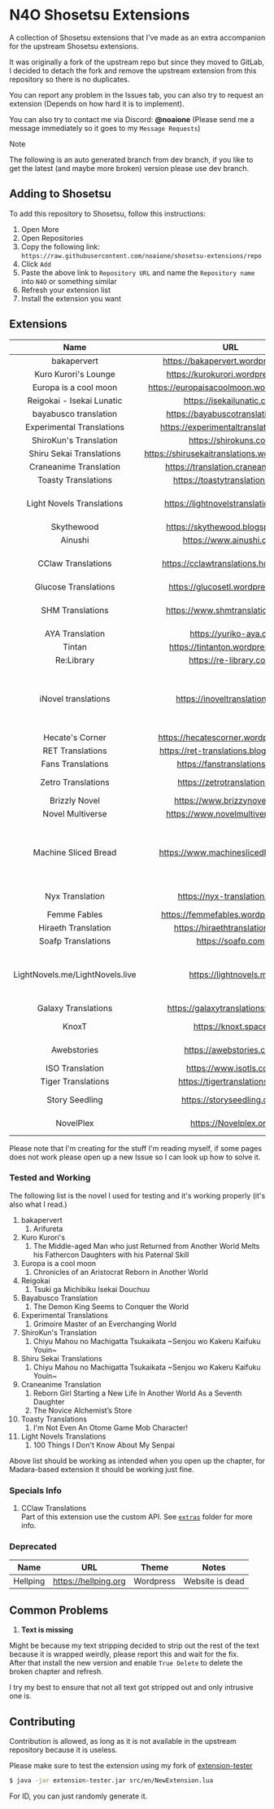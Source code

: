 # N4O Shosetsu Extensions

A collection of Shosetsu extensions that I've made as an extra accompanion for the upstream Shosetsu extensions.

It was originally a fork of the upstream repo but since they moved to GitLab, I decided to detach the fork and remove the upstream extension from this repository so there is no duplicates.

You can report any problem in the Issues tab, you can also try to request an extension (Depends on how hard it is to implement).

You can also try to contact me via Discord: **@noaione** (Please send me a message immediately so it goes to my `Message Requests`)

<!-- REPO-BRANCH-INFO -->

> [!NOTE]
> The following is an auto generated branch from dev branch, if you like to get the latest (and maybe more broken) version please use dev branch.

## Adding to Shosetsu
To add this repository to Shosetsu, follow this instructions:
1. Open More
2. Open Repositories
3. Copy the following link: `https://raw.githubusercontent.com/noaione/shosetsu-extensions/repo`
4. Click `Add`
5. Paste the above link to `Repository URL` and name the `Repository name` into `N4O` or something similar
6. Refresh your extension list
7. Install the extension you want

## Extensions
|            Name                 |                      URL                     |       Theme       | Working? | Complete     | Notes                 |
|:-------------------------------:|:--------------------------------------------:|:-----------------:|:--------:|--------------|-----------------------|
| bakapervert                     | https://bakapervert.wordpress.com            | Wordpress         | Yes      | Yes          |                       |
| Kuro Kurori's Lounge            | https://kurokurori.wordpress.com             | Wordpress         | Yes      | Yes          |                       |
| Europa is a cool moon           | https://europaisacoolmoon.wordpress.com      | Wordpress         | Yes      | Yes          |                       |
| Reigokai - Isekai Lunatic       | https://isekailunatic.com                    | Wordpress         | Yes      | Yes          |                       |
| bayabusco translation           | https://bayabuscotranslation.com             | Wordpress         | Yes      | Yes          |                       |
| Experimental Translations       | https://experimentaltranslations.com         | Wordpress         | Yes      | Yes          |                       |
| ShiroKun's Translation          | https://shirokuns.com                        | Wordpress         | Yes      | Yes          |                       |
| Shiru Sekai Translations        | https://shirusekaitranslations.wordpress.com | Wordpress         | Yes      | Yes          |                       |
| Craneanime Translation          | https://translation.craneanime.xyz           | Wordpress         | Yes      | Yes          |                       |
| Toasty Translations             | https://toastytranslations.com               | Wordpress         | Yes      | Yes          |                       |
| Light Novels Translations       | https://lightnovelstranslations.com          | WooCommerce/WP    | Kinda    | Maybe        | Web update, need test |
| Skythewood                      | https://skythewood.blogspot.com              | Blogspot          | Yes      | Yes          |                       |
| Ainushi                         | https://www.ainushi.com                      | Wordpress         | Yes      | Yes          |                       |
| CClaw Translations              | https://cclawtranslations.home.blog          | Wordpress         | Yes      | Yes          | Use extra API mapping |
| Glucose Translations            | https://glucosetl.wordpress.com              | Wordpress         | Yes      | Yes          |                       |
| SHM Translations                | https://www.shmtranslations.com              | Wordpress         | Kinda    | Maybe        | Some novel are broken |
| AYA Translation                 | https://yuriko-aya.cc                        | Wordpress         | Yes      | Yes          |                       |
| Tintan                          | https://tintanton.wordpress.com              | Wordpress         | Yes      | Yes          |                       |
| Re:Library                      | https://re-library.com                       | Wordpress         | Yes      | Yes          |                       |
| iNovel translations             | https://inoveltranslation.com                | Chakra UI/Next.js | Maybe    | Yes          | Skipped CI testing, some broken Markdown conversion |
| Hecate's Corner                 | https://hecatescorner.wordpress.com          | Wordpress         | Yes      | Yes          |                       |
| RET Translations                | https://ret-translations.blogspot.com        | Blogspot          | Yes      | Yes          |                       |
| Fans Translations               | https://fanstranslations.com                 | Madara            | Yes      | Yes          |                       |
| Zetro Translations              | https://zetrotranslation.com                 | Madara            | Yes      | Yes          | Used fixed lib        |
| Brizzly Novel                   | https://www.brizzynovel.com                  | Madara            | Yes      | Yes          |                       |
| Novel Multiverse                | https://www.novelmultiverse.com              | Madara            | Yes      | Yes          |                       |
| Machine Sliced Bread            | https://www.machineslicedbread.xyz           | Wordpress         | Maybe    | Kinda        | Skipped CI testing, skipped novel outgoing links |
| Nyx Translation                 | https://nyx-translation.com                  | Wordpress         | Maybe    | Yes          | Skipped CI testing    |
| Femme Fables                    | https://femmefables.wordpress.com            | Wordpress         | Yes      | Yes          |                       |
| Hiraeth Translation             | https://hiraethtranslation.com               | Madara            | Yes      | Yes          |                       |
| Soafp Translations              | https://soafp.com                            | Wordpress         | Yes      | Yes          |                       |
| LightNovels.me/LightNovels.live | https://lightnovels.me                       | Custom/Next.js    | Yes      | Maybe        | Skipped CI testing, has a hard pagination limit |
| Galaxy Translations             | https://galaxytranslations97.com             | Madara            | Yes      | Yes          |                       |
| KnoxT                           | https://knoxt.space                          | Bixbox            | Yes      | Maybe        | Skipped CI testing    |
| Awebstories                     | https://awebstories.com                      | Bixbox            | Yes      | Maybe        | Skipped CI testing    |
| ISO Translation                 | https://www.isotls.com                       | Custom?/Wordpress | Yes      | Maybe        |                       |
| Tiger Translations              | https://tigertranslations.org                | Wordpress         | Yes      | Maybe        |                       |
| Story Seedling                  | https://storyseedling.com                    | Wordpress         | Yes      | Maybe        | Replace Travis TL     |
| NovelPlex                       | https://Novelplex.org                        | Custom?/Wordpress | Yes      | Maybe        | Moved to .org domai   |

Please note that I'm creating for the stuff I'm reading myself, if some pages does not work please open up a new Issue so I can look up how to solve it.

### Tested and Working
The following list is the novel I used for testing and it's working properly (it's also what I read.)

1. bakapervert
   1. Arifureta
2. Kuro Kurori's
   1. The Middle-aged Man who just Returned from Another World Melts his Fathercon Daughters with his Paternal Skill
3. Europa is a cool moon
   1. Chronicles of an Aristocrat Reborn in Another World
4. Reigokai
   1. Tsuki ga Michibiku Isekai Douchuu
5. Bayabusco Translation
   1. The Demon King Seems to Conquer the World
6. Experimental Translations
   1. Grimoire Master of an Everchanging World
7. ShiroKun's Translation
   1. Chiyu Mahou no Machigatta Tsukaikata \~Senjou wo Kakeru Kaifuku Youin\~
8. Shiru Sekai Translations
   1. Chiyu Mahou no Machigatta Tsukaikata \~Senjou wo Kakeru Kaifuku Youin\~
9. Craneanime Translation
   1. Reborn Girl Starting a New Life In Another World As a Seventh Daughter
   2. The Novice Alchemist’s Store
10. Toasty Translations
    1. I'm Not Even An Otome Game Mob Character!
11. Light Novels Translations
    1.  100 Things I Don't Know About My Senpai

Above list should be working as intended when you open up the chapter, for Madara-based extension it should be working just fine.

### Specials Info
1. CClaw Translations<br />
   Part of this extension use the custom API. See [`extras`](https://github.com/noaione/shosetsu-extensions/tree/dev/extras) folder for more info.

### Deprecated

|            Name           |                      URL                     |       Theme       | Notes                 |
|:-------------------------:|:--------------------------------------------:|:-----------------:|-----------------------|
| Hellping                  | https://hellping.org                         | Wordpress         | Website is dead       |


## Common Problems

1. **Text is missing**

Might be because my text stripping decided to strip out the rest of the text because it is wrapped weirdly, please report this and wait for the fix.<br />
After that install the new version and enable `True Delete` to delete the broken chapter and refresh.

I try my best to ensure that not all text got stripped out and only intrusive one is.

## Contributing

Contribution is allowed, as long as it is not available in the upstream repository because it is useless.

Please make sure to test the extension using my fork of [extension-tester](https://github.com/noaione/shosetsu-ext-tester)

```sh
$ java -jar extension-tester.jar src/en/NewExtension.lua
```

For ID, you can just randomly generate it.
